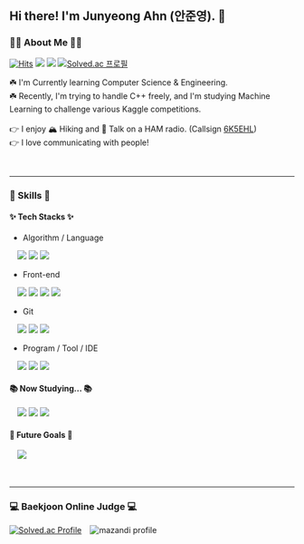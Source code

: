 ## Hi there! I'm Junyeong Ahn (안준영). 👋
### 🙋‍♂️ About Me 🙋‍♂️
<div align=left>
  
  [![Hits](https://hits.seeyoufarm.com/api/count/incr/badge.svg?url=https%3A%2F%2Fgithub.com%2Fahnjun0%2F&count_bg=%23000000&title_bg=%23000000&icon=github.svg&icon_color=%23E7E7E7&title=Github&edge_flat=false)](https://hits.seeyoufarm.com)
  <a href="mailto:ahnjun0@pusan.ac.kr"><img src="https://img.shields.io/badge/Email-EA4335?style=flat-square&logo=gmail&logoColor=white"/></a>
  <a href="https://www.instagram.com/ahnjun0_/"><img src="https://img.shields.io/badge/Instagram-E4405F?style=flat-square&logo=instagram&logoColor=white"/></a>
  [![Solved.ac
프로필](http://mazassumnida.wtf/api/mini/generate_badge?boj=ahnjun0)](https://solved.ac/ahnjun0)

</div>

☘️ I'm Currently learning Computer Science & Engineering.  
☘️ Recently, I'm trying to handle C++ freely, and I'm studying Machine Learning to challenge various Kaggle competitions.
<br/><br/>
👉 I enjoy 🏔️ Hiking and 📡 Talk on a HAM radio. (Callsign <a href="https://www.qrz.com/db/6K5EHL">6K5EHL</a>)  
👉 I love communicating with people!  

<br/>  

---

### 💪 Skills 💪

#### ✨ Tech Stacks ✨
- Algorithm / Language
  
　<img src="https://img.shields.io/badge/C-A8B9CC?style=flat-square&logo=C&logoColor=white"/>  <img src="https://img.shields.io/badge/Python-3776AB?style=flat-square&logo=Python&logoColor=white"/>
<img src="https://img.shields.io/badge/Arduino-00979D?style=flat-square&logo=arduino&logoColor=white"/>  

- Front-end
  
　<img src="https://img.shields.io/badge/HTML5-E34F26?style=flat-square&logo=html5&logoColor=white"/> <img src="https://img.shields.io/badge/CSS3-1572B6?style=flat-square&logo=css3&logoColor=white"/> <img src="https://img.shields.io/badge/Javascript-F7DF1E?style=flat-square&logo=javascript&logoColor=white"/> <img src="https://img.shields.io/badge/Postman-FF6C37?style=flat-square&logo=postman&logoColor=white"/>  

- Git
  
　<img src="https://img.shields.io/badge/Git-F05032?style=flat-square&logo=git&logoColor=white"/> <img src="https://img.shields.io/badge/Github-181717?style=flat-square&logo=github&logoColor=white"/> <img src="https://img.shields.io/badge/Sourcetree-0052CC?style=flat-square&logo=sourcetree&logoColor=white"/> 

- Program / Tool / IDE
  
　<img src="https://img.shields.io/badge/Visual Studio Code-007ACC?style=flat-square&logo=Visual Studio Code&logoColor=white"/> <img src="https://img.shields.io/badge/GIMP-5C5543?style=flat-square&logo=GIMP&logoColor=white"/> <img src="https://img.shields.io/badge/Notepad++-90E59A?style=flat-square&logo=Notepad%2B%2B&logoColor=white"/> 

 
#### 📚 Now Studying... 📚
  
　<img src="https://img.shields.io/badge/Amazon AWS-00979D?style=flat-square&logo=Amazon AWS&logoColor=white"/> <img src="https://img.shields.io/badge/C++-00599C?style=flat-square&logo=C%2B%2B&logoColor=white"/> <img src="https://img.shields.io/badge/scikit‐learn-F7931E?style=flat-square&logo=scikit-learn&logoColor=white"/>  
 
#### 🥅 Future Goals 🥅
  
　<img src="https://img.shields.io/badge/Vim-019733?style=flat-square&logo=vim&logoColor=white"/>

<br/>  

---
### 💻 Baekjoon Online Judge 💻

<div>  
  
  [![Solved.ac Profile](http://mazassumnida.wtf/api/v2/generate_badge?boj=ahnjun0)](https://solved.ac/ahnjun0/) &ensp;
  ![mazandi profile](http://mazandi.herokuapp.com/api?handle=ahnjun0&theme=warm)
  
</div>
  
<!--
**ahnjun0/ahnjun0** is a ✨ _special_ ✨ repository because its `README.md` (this file) appears on your GitHub profile.

Here are some ideas to get you started:

- 🔭 I’m currently working on ...
- 🌱 I’m currently learning ...
- 👯 I’m looking to collaborate on ...
- 🤔 I’m looking for help with ...
- 💬 Ask me about ...
- 📫 How to reach me: ...
- 😄 Pronouns: ...
- ⚡ Fun fact: ...
-->
